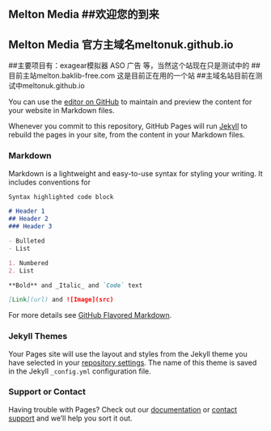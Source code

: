 ## Melton Media ##欢迎您的到来
## Melton Media 官方主域名meltonuk.github.io
##主要项目有：exagear模拟器 ASO 广告 等，当然这个站现在只是测试中的
##目前主站melton.baklib-free.com 这是目前正在用的一个站
##主域名站目前在测试中meltonuk.github.io

You can use the [editor on GitHub](https://github.com/meltonuk/meltonuk.github.io/edit/main/index.md) to maintain and preview the content for your website in Markdown files.

Whenever you commit to this repository, GitHub Pages will run [Jekyll](https://jekyllrb.com/) to rebuild the pages in your site, from the content in your Markdown files.

### Markdown

Markdown is a lightweight and easy-to-use syntax for styling your writing. It includes conventions for

```markdown
Syntax highlighted code block

# Header 1
## Header 2
### Header 3

- Bulleted
- List

1. Numbered
2. List

**Bold** and _Italic_ and `Code` text

[Link](url) and ![Image](src)
```

For more details see [GitHub Flavored Markdown](https://guides.github.com/features/mastering-markdown/).

### Jekyll Themes

Your Pages site will use the layout and styles from the Jekyll theme you have selected in your [repository settings](https://github.com/meltonuk/meltonuk.github.io/settings/pages). The name of this theme is saved in the Jekyll `_config.yml` configuration file.

### Support or Contact

Having trouble with Pages? Check out our [documentation](https://docs.github.com/categories/github-pages-basics/) or [contact support](https://support.github.com/contact) and we’ll help you sort it out.
